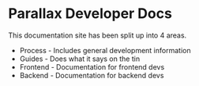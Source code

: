 # Parallax Developer Docs

This documentation site has been split up into 4 areas.
<ul>
    <li>Process - Includes general development information</li>
    <li>Guides - Does what it says on the tin</li>
    <li>Frontend - Documentation for frontend devs</li>
    <li>Backend - Documentation for backend devs</li>
</ul>
